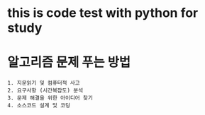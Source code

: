 # this is code test with python for study
# 알고리즘 문제 푸는 방법
	1. 지문읽기 및 컴퓨터적 사고
	2. 요구사항 (시간복잡도) 분석
	3. 문제 해결을 위한 아이디어 찾기
	4. 소스코드 설계 및 코딩